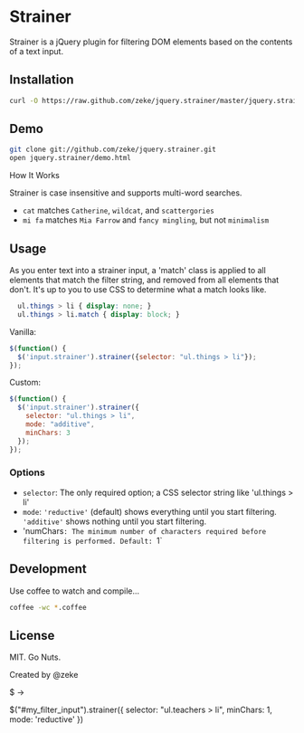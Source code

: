 Strainer
========

Strainer is a jQuery plugin for filtering DOM elements based on the contents of a text input.


Installation
------------

```bash
curl -O https://raw.github.com/zeke/jquery.strainer/master/jquery.strainer.js 
```

Demo
----

```bash
git clone git://github.com/zeke/jquery.strainer.git
open jquery.strainer/demo.html
```

How It Works

Strainer is case insensitive and supports multi-word searches.

- `cat` matches `Catherine`, `wildcat`, and `scattergories`
- `mi fa` matches `Mia Farrow` and `fancy mingling`, but not `minimalism`
    
Usage
-----

As you enter text into a strainer input, a 'match' class is applied to all elements that 
match the filter string, and removed from all elements that don't. It's up to you to use
CSS to determine what a match looks like.

```css
  ul.things > li { display: none; }
  ul.things > li.match { display: block; }
```

Vanilla:
```js
$(function() {
  $('input.strainer').strainer({selector: "ul.things > li"});
});
```

Custom:
```js
$(function() {
  $('input.strainer').strainer({
    selector: "ul.things > li",
    mode: "additive",
    minChars: 3
  });
});
```

### Options

- `selector`: The only required option; a CSS selector string like 'ul.things > li'
- `mode`: `'reductive'` (default) shows everything until you start filtering. `'additive'` shows nothing until you start filtering.
- 'numChars`: The minimum number of characters required before filtering is performed. Default: `1`

Development
-----------

Use coffee to watch and compile...

```bash
coffee -wc *.coffee
```

License
-------

MIT. Go Nuts.

Created by @zeke
    
$ ->
  
  $("#my_filter_input").strainer({
    selector: "ul.teachers > li",
    minChars: 1,
    mode: 'reductive'
  })